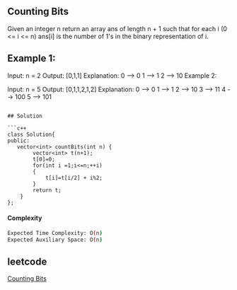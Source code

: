 ## Counting Bits
Given an integer n return an array ans of length n + 1 such that for each i (0 <= i <= n) ans[i] is the number of 1's in the binary representation of i.

 
## Example 1:

Input: n = 2
Output: [0,1,1]
Explanation:
0 --> 0
1 --> 1
2 --> 10
Example 2:

Input: n = 5
Output: [0,1,1,2,1,2]
Explanation:
0 --> 0
1 --> 1
2 --> 10
3 --> 11
4 --> 100
5 --> 101
```

## Solution 

```c++
class Solution{
public:
   vector<int> countBits(int n) {
        vector<int> t(n+1);
        t[0]=0;
        for(int i =1;i<=n;++i)
        {
            t[i]=t[i/2] + i%2;
        }
        return t;
    }
};
```
#### Complexity
```bash
Expected Time Complexity: O(n)
Expected Auxiliary Space: O(n)


```
## leetcode
[Counting Bits](https://leetcode.com/problems/counting-bits/description/)
